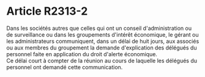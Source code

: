 # Article R2313-2

  
Dans les sociétés autres que celles qui ont un conseil d'administration ou de surveillance ou dans les groupements d'intérêt économique, le gérant ou les administrateurs communiquent, dans un délai de huit jours, aux associés ou aux membres du groupement la demande d'explication des délégués du personnel faite en application du droit d'alerte économique.   
Ce délai court à compter de la réunion au cours de laquelle les délégués du personnel ont demandé cette communication.
